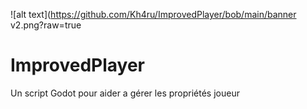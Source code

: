 ![alt text](https://github.com/Kh4ru/ImprovedPlayer/bob/main/banner v2.png?raw=true
# ImprovedPlayer
Un script Godot pour aider a gérer les propriétés joueur

